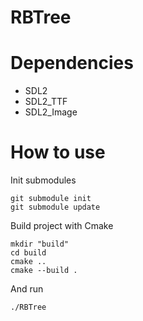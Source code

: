 # RBTree

# Dependencies
- SDL2
- SDL2_TTF
- SDL2_Image

# How to use

Init submodules

```shell
git submodule init
git submodule update
```

Build project with Cmake
```shell
mkdir "build"
cd build
cmake ..
cmake --build .
```

And run
```shell
./RBTree
```

